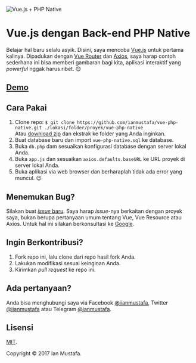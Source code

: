 ![Vue.js + PHP Native](https://ianmustafa.github.io/vue-php-native/cover.jpg)

# Vue.js dengan Back-end PHP Native
Belajar hal baru selalu asyik. Disini, saya mencoba [Vue.js](https://vuejs.org)
untuk pertama kalinya. Dipadukan dengan [Vue Router](https://router.vuejs.org/en)
dan [Axios](https://github.com/mzabriskie/axios), saya harap contoh sederhana
ini bisa memberi gambaran bagi kita, aplikasi interaktif yang _powerful_
nggak harus ribet. 😊

## [Demo](https://ianmustafa.github.io/vue-php-native/)

## Cara Pakai
1. Clone repo: `$ git clone https://github.com/ianmustafa/vue-php-native.git ./lokasi/folder/proyek/vue-php-native`  
  Atau [download zip](https://github.com/ianmustafa/vue-php-native/archive/master.zip) dan ekstrak ke folder yang Anda inginkan.
2. Buat database baru dan import `vue-php-native.sql` ke database.
3. Buka `db.php` dam sesuaikan konfigurasi database dengan server lokal Anda.
3. Buka `app.js` dan sesuaikan `axios.defaults.baseURL` ke URL proyek di server lokal Anda.
4. Buka aplikasi via web browser dan berharaplah tidak ada error yang muncul. 😉

## Menemukan Bug?
Silakan buat [_issue_ baru](https://github.com/ianmustafa/vue-php-native/issues/new). Saya harap _issue_-nya berkaitan dengan proyek saya, bukan berupa pertanyaan umum tentang Vue, Vue Resource atau Axios. Untuk hal ini silakan berkonsultasi ke [Google](https://googel.co.id).

## Ingin Berkontribusi?
1. Fork repo ini, lalu clone dari repo hasil fork Anda.
2. Lakukan modifikasi sesuai keinginan Anda.
3. Kirimkan _pull request_ ke repo ini.

## Ada pertanyaan?
Anda bisa menghubungi saya via Facebook [@iianmustafa](https://fb.me/iianmustafa), Twitter [@iianmustafa](https://twitter.com/iianmustafa) atau Telegram [@ianmustafa](https://telegram.me/ianmustafa).

## Lisensi
[MIT](http://opensource.org/licenses/MIT).

Copyright © 2017 Ian Mustafa.
